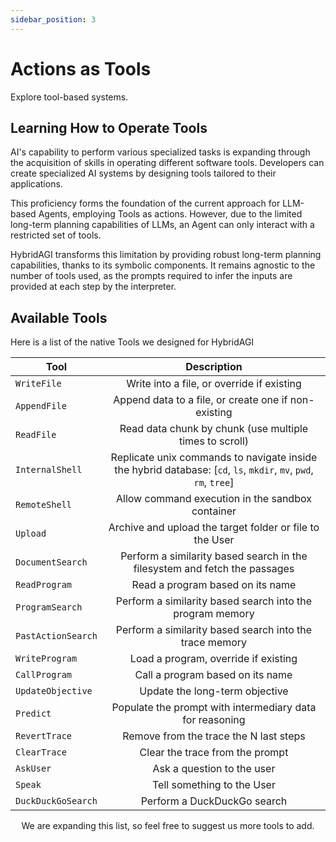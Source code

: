 ```yaml
---
sidebar_position: 3
---
```


# Actions as Tools

Explore tool-based systems.

## Learning How to Operate Tools

AI's capability to perform various specialized tasks is expanding through the acquisition of skills in operating different software tools. Developers can create specialized AI systems by designing tools tailored to their applications.

This proficiency forms the foundation of the current approach for LLM-based Agents, employing Tools as actions. However, due to the limited long-term planning capabilities of LLMs, an Agent can only interact with a restricted set of tools.

HybridAGI transforms this limitation by providing robust long-term planning capabilities, thanks to its symbolic components. It remains agnostic to the number of tools used, as the prompts required to infer the inputs are provided at each step by the interpreter.

## Available Tools

Here is a list of the native Tools we designed for HybridAGI
<div align="center">

| Tool         | Description                               |
|--------------|:------------------------------------------:|
| `WriteFile` | Write into a file, or override if existing |
| `AppendFile`|  Append data to a file, or create one if non-existing |
| `ReadFile` | Read data chunk by chunk (use multiple times to scroll) |
| `InternalShell` | Replicate unix commands to navigate inside the hybrid database: [`cd`, `ls`, `mkdir`, `mv`, `pwd`, `rm`, `tree`] |
| `RemoteShell` | Allow command execution in the sandbox container |
| `Upload` | Archive and upload the target folder or file to the User |
| `DocumentSearch` | Perform a similarity based search in the filesystem and fetch the passages |
| `ReadProgram` | Read a program based on its name |
| `ProgramSearch` | Perform a similarity based search into the program memory |
| `PastActionSearch` | Perform a similarity based search into the trace memory |
| `WriteProgram` | Load a program, override if existing |
| `CallProgram` | Call a program based on its name |
| `UpdateObjective` | Update the long-term objective |
| `Predict` | Populate the prompt with intermediary data for reasoning |
| `RevertTrace` | Remove from the trace the N last steps |
| `ClearTrace` | Clear the trace from the prompt |
| `AskUser` | Ask a question to the user |
| `Speak` | Tell something to the User |
| `DuckDuckGoSearch` | Perform a DuckDuckGo search |

We are expanding this list, so feel free to suggest us more tools to add.

</div>